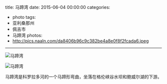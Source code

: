 title: 马蹄湾
date: 2015-06-04 00:00:00
categories:
- photo
tags:
- 亚利桑那州
- 佩吉市
- 马蹄湾
photos:
- http://pics.naaln.com/da8406b96c9c382be4a8e0f8f2fcada6.jpeg
---

![马蹄湾](http://pics.naaln.com/0553202a5d1c8a67a813308fd1a0ca2f.jpeg)

![马蹄湾](http://pics.naaln.com/503f924554f709b3c5dd8d5b407c121e.jpeg)

马蹄湾是科罗拉多河的一个马蹄形弯曲，坐落在格伦峡谷水坝和鲍威尔湖的下游。